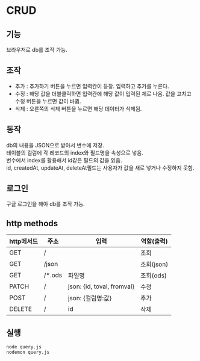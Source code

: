 # CRUD
## 기능
브라우저로 db를 조작 가능.  
## 조작
- 추가 : 추가하기 버튼을 누르면 입력칸이 등장. 입력하고 추가를 누른다.  
- 수정 : 해당 값을 더블클릭하면 입력칸에 해당 값이 입력된 체로 나옴. 값을 고치고 수정 버튼을 누르면 값이 바뀜.  
- 삭제 : 오른쪽의 삭제 버튼을 누르면 해당 데이터가 삭제됨.  
## 동작
db의 내용을 JSON으로 받아서 변수에 저장.  
테이블의 컬럼에 각 레코드의 index와 필드명을 속성으로 넣음.  
변수에서 index를 활용해서 id같은 필드의 값을 읽음.  
id, createdAt, updateAt, deleteAt필드는 사용자가 값을 새로 넣거나 수정하지 못함.  
## 로그인
구글 로그인을 해야 db를 조작 가능.  

## http methods
| http메서드   |      주소      |입력|  역할(출력) |
|-|-|-|-|
| GET    |/ ||조회|
| GET    |/json ||조회(json)|
| GET    |/*.ods |파일명|조회(ods)|
| PATCH   |/    |json: {id, toval, fromval}|수정|
| POST    |/    |json: {컬럼명:값} |추가|
| DELETE    |/    |id|삭제|

## 실행
`node query.js`  
`nodemon query.js`  
